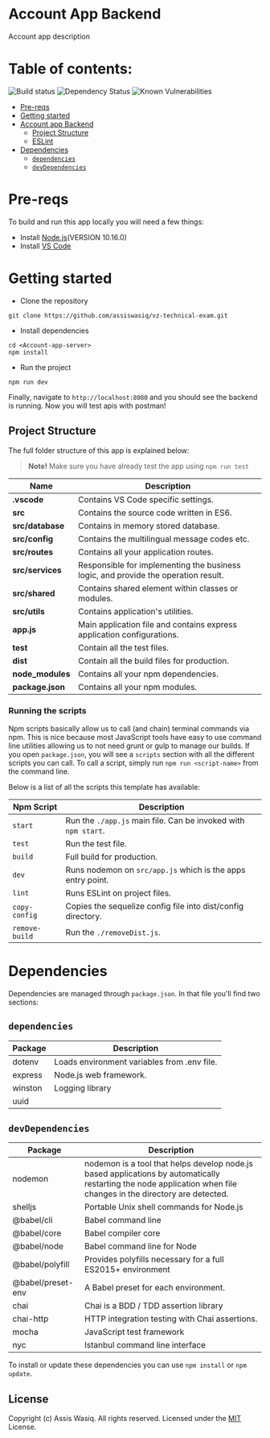 
# Account App Backend

Account app description

# Table of contents:
![Build status](https://img.shields.io/travis/request/request/master.svg?style=flat-square)  ![Dependency Status](https://img.shields.io/david/request/request.svg?style=flat-square) ![Known Vulnerabilities](https://snyk.io/test/npm/request/badge.svg?style=flat-square)
- [Pre-reqs](#pre-reqs)
- [Getting started](#getting-started)
- [Account app Backend](#account-app-backend)
	- [Project Structure](#project-structure)
	- [ESLint](#eslint)
- [Dependencies](#dependencies)
	- [`dependencies`](#dependencies-1)
	- [`devDependencies`](#devdependencies)

# Pre-reqs
To build and run this app locally you will need a few things:
- Install [Node.js](https://nodejs.org/en/)(VERSION 10.16.0)
- Install [VS Code](https://code.visualstudio.com/)

# Getting started
- Clone the repository
```
git clone https://github.com/assiswasiq/vz-technical-exam.git
```
- Install dependencies
```
cd <Account-app-server>
npm install
```
- Run the project
```
npm run dev
```

Finally, navigate to `http://localhost:8080` and you should see the backend is running. Now you will test apis with postman!

## Project Structure
The full folder structure of this app is explained below:

> **Note!** Make sure you have already test the app using `npm run test`

| Name | Description |
| ------------------------ | --------------------------------------------------------------------------------------------- |
| **.vscode**              | Contains VS Code specific settings.                                                           |
| **src**                  | Contains the source code written in ES6.                                                      |
| **src/database**         | Contains in memory stored database.                                                           |
| **src/config**           | Contains the multilingual message codes etc.                                                  |
| **src/routes**           | Contains all your application routes.                                                         |
| **src/services**         | Responsible for implementing the business logic, and provide the operation result.            |
| **src/shared**           | Contains shared element within classes or modules.                                            |
| **src/utils**            | Contains application's utilities.                                                             |
| **app.js**               | Main application file and contains express application configurations.                        |
| **test**                 | Contain all the test files.                                                                   |
| **dist**                 | Contain all the build files for production.                                                   |
| **node_modules**         | Contains all your npm dependencies.                                                           |
| **package.json**         | Contains all your npm modules.                                          |

### Running the scripts
Npm scripts basically allow us to call (and chain) terminal commands via npm.
This is nice because most JavaScript tools have easy to use command line utilities allowing us to not need grunt or gulp to manage our builds.
If you open `package.json`, you will see a `scripts` section with all the different scripts you can call.
To call a script, simply run `npm run <script-name>` from the command line.

Below is a list of all the scripts this template has available:


| Npm Script | Description |
| ------------------------- | ------------------------------------------------------------------------------------------------- |
| `start`                   | Run the `./app.js` main file. Can be invoked with `npm start`.      |
| `test`                    | Run the test file.           										  |
| `build`                   | Full build for production.                                          |
| `dev`                     | Runs nodemon on `src/app.js` which is the apps entry point.         |
| `lint`                    | Runs ESLint on project files.                                       |
| `copy-config`             | Copies the sequelize config file into dist/config directory.        |
| `remove-build`            | Run the `./removeDist.js`.                                          |

# Dependencies
Dependencies are managed through `package.json`.
In that file you'll find two sections:

## `dependencies`

| Package                         | Description                                                           |
| ------------------------------- | --------------------------------------------------------------------- |
| dotenv                          | Loads environment variables from .env file.                           |
| express                         | Node.js web framework.                                                |
| winston                         | Logging library                                                       |
| uuid                            |                                                                       |

## `devDependencies` 

| Package                         | Description                                                            |
| ------------------------------- | ---------------------------------------------------------------------- |
| nodemon                         | nodemon is a tool that helps develop node.js based applications by automatically restarting the node application when file changes in the directory are detected.             |
| shelljs                         | Portable Unix shell commands for Node.js                               |
| @babel/cli                      | Babel command line                              |
| @babel/core                     | Babel compiler core               |
| @babel/node                         | Babel command line for Node                    |
| @babel/polyfill                         | Provides polyfills necessary for a full ES2015+ environment                   |
| @babel/preset-env                         | A Babel preset for each environment.                             |
| chai                         | Chai is a BDD / TDD assertion library  |
| chai-http                        | HTTP integration testing with Chai assertions.                              |
| mocha                       | JavaScript test framework                             |
|nyc                       | Istanbul command line interface                              |

To install or update these dependencies you can use `npm install` or `npm update`.

## License
Copyright (c) Assis Wasiq. All rights reserved.
Licensed under the [MIT](LICENSE.txt) License.